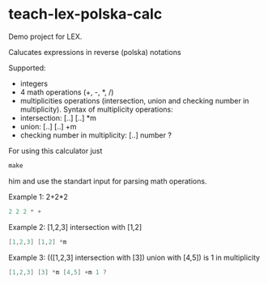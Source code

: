 teach-lex-polska-calc
=====================

Demo project for LEX.

Calucates expressions in reverse (polska) notations 

Supported:
* integers
* 4 math operations (+, -, *, /)
* multiplicities operations (intersection, union and checking number in multiplicity). 
Syntax of multiplicity operations:
* intersection: [..] [..] *m
* union: [..] [..] +m
* checking number in multiplicity: [..] number ?

For using this calculator just 
```makefile
make
``` 
him and use the standart input for parsing math operations.

Example 1: 2+2*2
```c
2 2 2 * +
```

Example 2: [1,2,3] intersection with [1,2]
```c
[1,2,3] [1,2] *m
```

Example 3: (([1,2,3] intersection with [3]) union with [4,5]) is 1 in multiplicity
```c
[1,2,3] [3] *m [4,5] +m 1 ?
```
